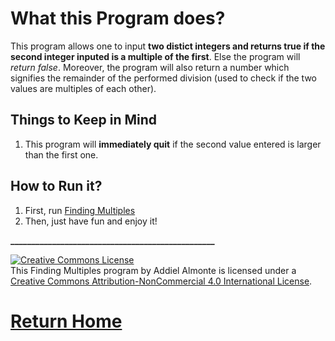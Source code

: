 # What this Program does?

This program allows one to input **two distict integers and returns true if the second integer inputed is a multiple of the first**. Else the program will *return false*. Moreover, the program will also return a number which signifies the remainder of the performed division (used to check if the two values are multiples of each other).

## Things to Keep in Mind
1. This program will **immediately quit** if the second value entered is larger than the first one. 

## How to Run it?
1. First, run [Finding Multiples](http://cpp.sh/5qem)
2. Then, just have fun and enjoy it!

**_________________________________________________**


<a rel="license" href="http://creativecommons.org/licenses/by-nc/4.0/"><img alt="Creative Commons License" style="border-width:0" src="https://i.creativecommons.org/l/by-nc/4.0/88x31.png" /></a><br />This Finding Multiples program by Addiel Almonte is licensed under a <a rel="license" href="http://creativecommons.org/licenses/by-nc/4.0/">Creative Commons Attribution-NonCommercial 4.0 International License</a>.


# [Return Home](https://speedmirage.github.io)
